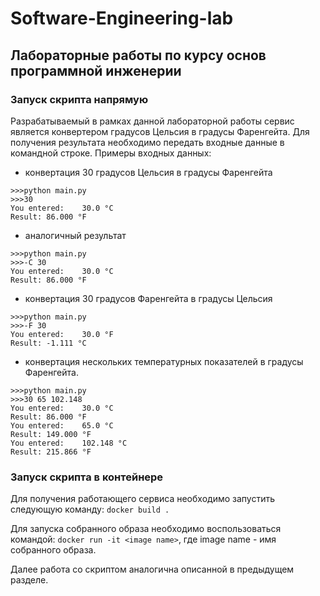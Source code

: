 # Software-Engineering-lab

## Лабораторные работы по курсу основ программной инженерии

### Запуск скрипта напрямую

Разрабатываемый в рамках данной лабораторной работы сервис является конвертером градусов Цельсия в градусы Фаренгейта.
Для получения результата необходимо передать входные данные в командной строке. Примеры входных данных:

- конвертация 30 градусов Цельсия в градусы Фаренгейта

```
>>>python main.py
>>>30
You entered:    30.0 °C
Result: 86.000 °F
 ```

- аналогичный результат

``` 
>>>python main.py
>>>-C 30
You entered:    30.0 °C
Result: 86.000 °F
```

- конвертация 30 градусов Фаренгейта в градусы Цельсия

``` 
>>>python main.py
>>>-F 30
You entered:    30.0 °F
Result: -1.111 °С
```

- конвертация нескольких температурных показателей в градусы Фаренгейта.

``` 
>>>python main.py 
>>>30 65 102.148
You entered:    30.0 °C
Result: 86.000 °F
You entered:    65.0 °C
Result: 149.000 °F
You entered:    102.148 °C
Result: 215.866 °F
``` 

### Запуск скрипта в контейнере

Для получения работающего сервиса необходимо запустить следующую команду:
```docker build .```

Для запуска собранного образа необходимо воспользоваться командой:
```docker run -it <image name>```, где image name - имя собранного образа.

Далее работа со скриптом аналогична описанной в предыдущем разделе.